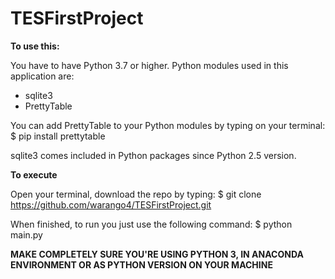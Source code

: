 # TESFirstProject

__To use this:__

You have to have Python 3.7 or higher.
Python modules used in this application are:
  * sqlite3
  * PrettyTable

You can add PrettyTable to your Python modules by typing on your terminal:
    $ pip install prettytable

sqlite3 comes included in Python packages since Python 2.5 version. 

__To execute__

Open your terminal, download the repo by typing:
    $ git clone https://github.com/warango4/TESFirstProject.git

When finished, to run you just use the following command:
    $ python main.py

**MAKE COMPLETELY SURE YOU'RE USING PYTHON 3, IN ANACONDA ENVIRONMENT OR AS PYTHON VERSION ON YOUR MACHINE**